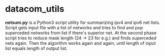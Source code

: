 # datacom_utils
<b>netsum.py</b> is a Python3 script utility for summarizing ipv4 and ipv6 net lists.
Script gets input file with a list of networks and tries to find and pop superceded networks from list if there's superior net.
At the second phase script tries to reduce mask length (24 -> 23 for e.g.) and finds superceded nets again. Then the algorithm works again
and again, until length of input list equals length of output list.
